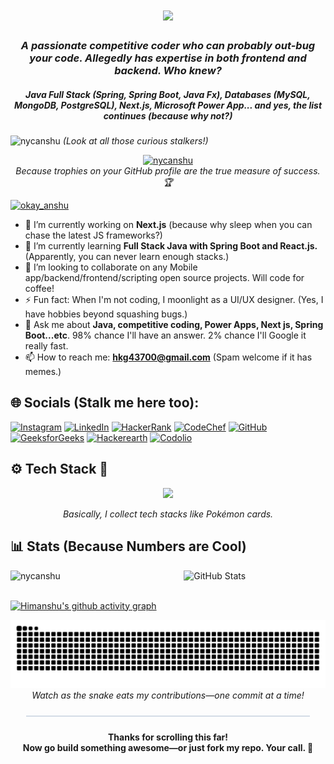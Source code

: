 <h1 align="center">
    <img src="https://readme-typing-svg.herokuapp.com/?font=Righteous&size=35&center=true&vCenter=true&width=500&height=70&duration=4000&lines=Hi+👋,+I'm+Himanshu;" />
</h1>

<h3 align="center"><i>A passionate competitive coder who can probably out-bug your code. Allegedly has expertise in both frontend <b>and</b> backend. Who knew?</i></h3>
<h5 align="center">Java Full Stack (Spring, Spring Boot, Java Fx), Databases (MySQL, MongoDB, PostgreSQL), Next.js, Microsoft Power App... and yes, the list continues (because why not?)</h5>

<p align="left">
    <img src="https://komarev.com/ghpvc/?username=nycanshu&base=11000&abbreviated=false&label=Profile%20views&color=0e75b6&style=flat" alt="nycanshu" />
    <em>(Look at all those curious stalkers!)</em>
</p>

<p align="center">
    <a href="https://github.com/ryo-ma/github-profile-trophy">
        <img src="https://github-profile-trophy.vercel.app/?username=nycanshu" alt="nycanshu" />
    </a>
    <br>
    <em>Because trophies on your GitHub profile are the true measure of success. 🏆</em>
</p>

<p align="left"> <a href="https://twitter.com/okay_anshu" target="blank"><img src="https://img.shields.io/twitter/follow/okay_anshu?logo=twitter&style=for-the-badge" alt="okay_anshu" /></a> </p>

- 🔭 I’m currently working on <b>Next.js</b> (because why sleep when you can chase the latest JS frameworks?)
- 🌱 I’m currently learning <b>Full Stack Java with Spring Boot and React.js.</b> (Apparently, you can never learn enough stacks.)
- 👯 I’m looking to collaborate on any Mobile app/backend/frontend/scripting open source projects. Will code for coffee!
- ⚡ Fun fact: When I'm not coding, I moonlight as a UI/UX designer. (Yes, I have hobbies beyond squashing bugs.)
- 💬 Ask me about <b>Java, competitive coding, Power Apps, Next js, Spring Boot...etc</b>. 98% chance I'll have an answer. 2% chance I'll Google it really fast.
- 📫 How to reach me: <b>hkg43700@gmail.com</b> (Spam welcome if it has memes.)



## 🌐 Socials (Stalk me here too):

[![Instagram](https://img.shields.io/badge/Instagram-%23E4405F.svg?logo=Instagram&logoColor=white)](https://instagram.com/okay.anshu) 
[![LinkedIn](https://img.shields.io/badge/LinkedIn-%230077B5.svg?logo=linkedin&logoColor=white)](https://linkedin.com/in/okay-anshu) 
[![HackerRank](https://img.shields.io/badge/HackerRank-%231F8B37.svg?logo=HackerRank&logoColor=white)](https://www.hackerrank.com/okay_anshu) 
[![CodeChef](https://img.shields.io/badge/CodeChef-%23D9A900.svg?logo=CodeChef&logoColor=white)](https://www.codechef.com/users/okay_anshu) 
[![GitHub](https://img.shields.io/badge/GitHub-%23121011.svg?logo=github&logoColor=white)](https://github.com/nycanshu) 
[![GeeksforGeeks](https://img.shields.io/badge/GeeksforGeeks-%2300A300.svg?logo=GeeksforGeeks&logoColor=white)](https://auth.geeksforgeeks.org/user/okay_anshu) 
[![Hackerearth](https://img.shields.io/badge/HackerEarth-%23F3A44D.svg?logo=Hackerearth&logoColor=white)](https://www.hackerearth.com/@Okay.anshu) 
[![Codolio](https://img.shields.io/badge/Codolio-%23000000.svg?logo=codolio&logoColor=white)](https://codolio.com/profile/okay_anshu)







## ⚙️ Tech Stack 🥞

<p align="center">
  <a href="https://skillicons.dev">
    <img src="https://skillicons.dev/icons?i=git,github,java,cpp,py,dart,kotlin,html,css,bootstrap,tailwind,react,nodejs,express,fastapi,flask,spring,flutter,androidstudio,postgresql,mysql,mongodb,sqlite,supabase,eclipse,idea,vscode,phpstorm,postman,firebase,maven,figma,latex,md,svg,ps,xd,wordpress" />
  </a>
</p>
<p align="center"><i>Basically, I collect tech stacks like Pokémon cards.</i></p>




## 📊 Stats (Because Numbers are Cool)

<div style="display: flex; justify-content: space-between; align-items: center; flex-wrap: wrap; ">
  <!-- Streak Stats -->
  <img src="https://github-readme-streak-stats.herokuapp.com/?user=nycanshu&" alt="nycanshu" style="width: 45%;">

  <!-- GitHub Stats -->
  <img src="https://github-readme-stats.vercel.app/api?username=nycanshu&show_icons=true&locale=en" alt="GitHub Stats" style="width: 45%;">
</div>


<br>

<div>

[![Himanshu's github activity graph](https://github-readme-activity-graph.vercel.app/graph?username=nycanshu&hide_border=true&theme=nightowl)](https://github.com/nycanshu/github-readme-activity-graph)

</div>

<div align="center">
    <img alt="snake eating my contributions" src="https://raw.githubusercontent.com/nycanshu/nycanshu/f388d1eeb02321a69b30402f681e55b8629ac6ba/github-contribution-grid-snake.svg" />
    <br> <em>Watch as the snake eats my contributions—one commit at a time!</em>
</div>


<!-- Clean horizontal separator -->
<hr style="width: 90%; margin: 24px auto; border: none; height: 2px; background-color: #d3dce6;">

<p align="center">
    <b>Thanks for scrolling this far!<br>
    Now go build something awesome—or just fork my repo. Your call. 🚀</b>
</p>


